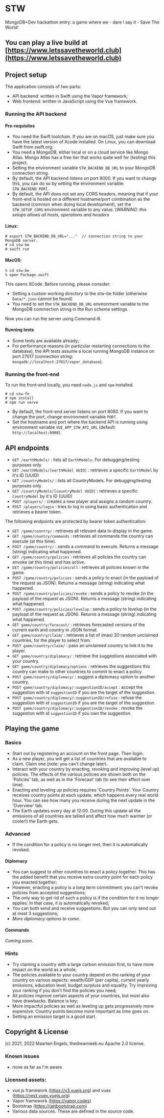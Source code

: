 # STW
MongoDB+Dev hackathon entry: a game where we - dare I say it - Save The World!

## You can play a live build at [https://www.letssavetheworld.club](https://www.letssavetheworld.club)

## Project setup
The application consists of two parts:
* API backend: written in Swift using the Vapor framework;
* Web frontend: written in JavaScript using the Vue framework.

### Running the API backend
#### Pre-requisites
* You need the Swift toolchain. If you are on macOS, just make sure you have the latest version of Xcode installed. On Linux, you can download Swift from swift.org.
* You need a MongoDB, either local or on a cloud service like Mongo Atlas. Mongo Atlas has a free tier that works quite well for (testing) this project.
* Setting the environment variable `STW_BACKEND_DB_URL` to your MongoDB connection string.
* By default, the API backend listens on port 8000. If you want to change this, you can do so by setting the environment variable: `STW_BACKEND_PORT`.
* By default, the API does not set any CORS headers, meaning that if your front-end is hosted on a different hostname/port combination as the backend (common when doing local development), set the `STW_SETUP_CORS` environment variable to any value. )_WARNING: this setups allows all hosts, operations and headers_

#### Linux:
```
# export STW_BACKEND_DB_URL="..."  // connection string to your MongoDB server.
# cd stw-be
# swift run
```

#### MacOS:
```
% cd stw-be
% open Package.swift
```

This opens XCode. Before running, please consider:
* Setting a custom working directory to the stw-be folder (otherwise `Data/*.json` cannot be found)
* You need to set the `STW_BACKEND_DB_URL` environment variable to the MongoDB commection string in the Run scheme settings. 

Now you can run the server using Command-R.

#### Running tests
* Some tests are available already;
* For performance reasons (in particular restarting connections to the database), the API tests assume a local running MongoDB instance on port 27017 (connection string: `mongodb://localhost:27017/vapor_database`).

### Running the front-end
To run the front-end locally, you need `node.js` and `npm` installed.
```
# cd stw-fe
# npm install
# npm run serve
```
* By default, the front-end server listens on port 8080. If you want to change the port, change environment variable `PORT`.
* Set the hostname and port where the backend API is running using environment variable `VUE_APP_STW_API_URL` (default: `http://localhost:8000`). 

## API endpoints
* `GET /earthModels/` : lists all `EarthModels`. For debugging/testing purposes only
* `GET /earthModels/[earthModel UUID]` : retrieves a specific `EarthModel` by it's ID (UUID)
* `GET /countryModels/` : lists all CountryModels. For debugging/testing purposes only
* `GET /countryModels/[countryModel UUID]` : retrieves a specific `CountryModel` by it's ID (UUID)
* `POST /players/` : creates a new player and assigns a random country.
* `POST /players/login` : tries to log in using basic authentication and retrieves a bearer token.

The following endpoints are protected by bearer token authentication:
* `GET /game/country/` : retrieves all relevant data to display in the game.
* `GET /game/country/commands` : retrieves all commands the country can execute (at this time).
* `POST /game/country/` : sends a command to execute. Returns a message (string) indicating what happened.
* `GET /game/country/policies` : retrieves all policies the country can envoke (at this time) and has active.
* `GET /game/country/policies/all` : retrieves all policies known in the game.
* `POST /game/country/policies` : sends a policy to enact (in the payload of the request as JSON). Returns a message (string) indicating what happened.
* `POST /game/country/policies/revoke` : sends a policy to revoke (in the payload of the request as JSON). Returns a message (string) indicating what happened.
* `POST /game/country/policies/levelup` : sends a policy to levelup (in the payload of the request as JSON). Returns a message (string) indicating what happened.
* `GET game/country/forecast/` : retrieves forecasted versions of the current earth and country in JSON format. 
* `GET game/country/claim/` : retrieves a list of (max) 20 random unclaimed countries, for the player to select from.
* `POST game/country/claim/` : pass an unclaimed country to link it to the player.
* `GET game/country/diplomacy/` : retrieve the suggestions associated with your country.
* `GET game/country/diplomacy/options` : retrieves the suggestions this country can make to other countries to commit to enact a policy.
* `POST game/country/diplomacy/` : suggest a diplomacy option to another country.
* `POST game/country/diplomacy/:suggestionID/accept` : accept the suggestion with id `suggestionID` if you are the target of the suggestion.
* `POST game/country/diplomacy/:suggestionID/refuse` : refuse the suggestion with id `suggestionID` if you are the target of the suggestion.
* `POST game/country/diplomacy/:suggestionID/revoke` : revoke the suggestion with id `suggestionID` if you own the suggestion.

## Playing the game
### Basics
* Start out by registering an account on the front page. Then login.
* As a new player, you will get a list of countries that are available to claim. Claim one (note: you can't change later).
* Interact with your country by enacting, revoking and improving (level up) policies. The effects of the various policies are shown both on the 'Policies' tab, as well as in the 'Forecast' tab (to see their effect over time).
* Enacting and leveling up policies requires 'Country Points'. Your Country receives country points at each update, which happens every real world hour. You can see how many you receive during the next update in the 'Overview' tab.
* The Earth updates every day at 12:00. During this update all the emissions of all countries are tallied and affect how much warmer (or cooler!) the Earth gets.

### Advanced
* If the condition for a policy is no longer met, then it is automatically revoked.

#### Diplomacy
* You can suggest to other countries to enact a policy together. This has the added benefit that you receive extra country point for each policy you enacted together;
* However, enacting a policy is a long term commitment: you can't revoke policies from accepted suggestions;
* The only way to get rid of such a policy is if the condition for it no longer applies. In that case, it is automatically revoked;
* You can both send and receive suggestions. But you can only send out at most 3 suggestions;
* _More diplomacy options to come._

#### Commands
_Coming soon._

### Hints
* Try claming a country with a large carbon emission first, to have more impact on the world as a whole;
* The policies available to your country depend on the ranking of your country on various aspects: wealth/GDP (per capita), current yearly emissions, education level, budget surpluss and equality. Try improving your ranking if you don't find the policies you need;
* All policies improve certain aspects of your countries, but most also have drawbacks. Balance is key;
* More impactful policies as well as leveling up gets progressively more expensive. Country points become more important as time goes on.
* Setting an emission target is a good start.

## Copyright & License
(c) 2021, 2022 Maarten Engels, thedreamweb.eu
Apache 2.0 license.

### Known issues
* none as far as I'm aware  

### Licensed assets:
* vue.js framework (https://v3.vuejs.org) and vuex (https://next.vuex.vuejs.org)
* Vapor framework (https://vapor.codes)
* Bootstrap (https://getbootstrap.com)
* Various data sources. These are defined in the source code.
